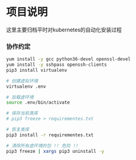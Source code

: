 项目说明
===

这里主要归档平时对kubernetes的自动化安装过程

### 协作约定

``` bash
yum install -y gcc python36-devel openssl-devel
yum install -y sshpass openssh-clients
pip3 install virtualenv

# 创建虚拟环境
virtualenv .env

# 加载虚环境
source .env/bin/activate

# 保存当前类库
# pip3 freeze > requirementes.txt

# 恢复类库
pip3 install -r requirementes.txt

# 清除所有虚环境的包 !! 危险 !!
pip3 freeze | xargs pip3 uninstall -y

```


